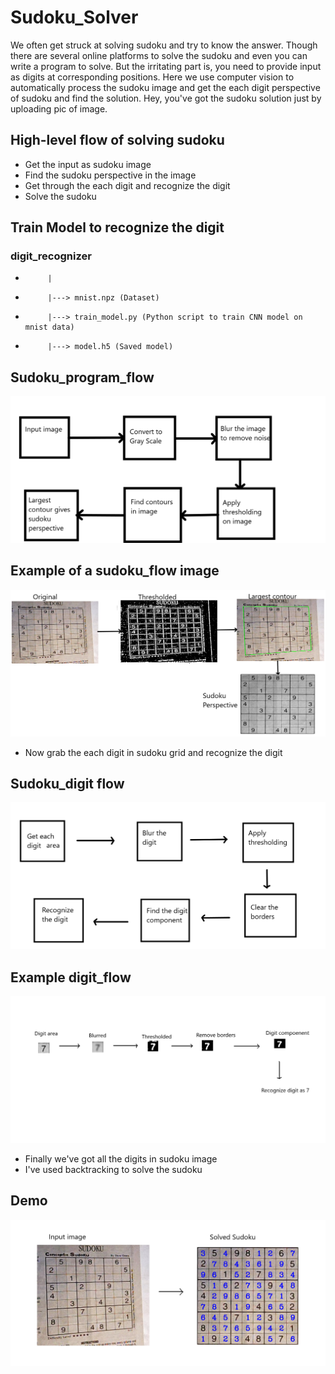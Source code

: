 # Sudoku_Solver
We often get struck at solving sudoku and try to know the answer. Though there are several online platforms to solve the sudoku and even you can write a program to solve. But the irritating part is, you need to provide input as digits at corresponding positions.
Here we use computer vision to automatically process the sudoku image and get the each digit perspective of sudoku and find the solution.
Hey, you've got the sudoku solution just by uploading pic of image.

## High-level flow of solving sudoku
- Get the input as sudoku image
- Find the sudoku perspective in the image
- Get through the each digit and recognize the digit
- Solve the sudoku

## Train Model to recognize the digit
### digit_recognizer
-          |
-          |---> mnist.npz (Dataset)
-          |---> train_model.py (Python script to train CNN model on mnist data)
-          |---> model.h5 (Saved model)
          
## Sudoku_program_flow
![alt text](https://github.com/mani-312/Sudoku_SOlver/blob/main/Sudoku_flow/Sudoku_program_flow.png?raw=true)

## Example of a sudoku_flow image
![alt text](https://github.com/mani-312/Sudoku_SOlver/blob/main/Sudoku_flow/Example.png?raw=true)
- Now grab the each digit in sudoku grid and recognize the digit
## Sudoku_digit flow
![alt text](https://github.com/mani-312/Sudoku_SOlver/blob/main/digit_flow/digit_program_flow.png?raw=true)

## Example digit_flow
![alt text](https://github.com/mani-312/Sudoku_SOlver/blob/main/digit_flow/example1.png?raw=true)

- Finally we've got all the digits in sudoku image
- I've used backtracking to solve the sudoku

## Demo
![alt text](https://github.com/mani-312/Sudoku_SOlver/blob/main/Sudoku_solved.png?raw=true)
